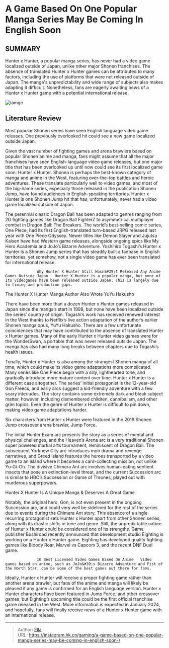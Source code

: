 # A Game Based On One Popular Manga Series May Be Coming In English Soon  


## SUMMARY 



  Hunter x Hunter, a popular manga series, has never had a video game localized outside of Japan, unlike other major Shonen franchises.   The absence of translated Hunter x Hunter games can be attributed to many factors, including the use of platforms that were not released outside of Japan. The manga&#39;s unpredictability and wide range of subjects also makes adapting it difficult.   Nonetheless, fans are eagerly awaiting news of a Hunter x Hunter game with a potential international release.  

![iamge](https://static1.srcdn.com/wordpress/wp-content/uploads/2024/01/a-game-based-on-one-popular-manga-series-may-be-coming-in-english-soon-luffy-from-one-piece-hisoka-from-hunter-x-hunter-and-goku-from-dragon-ball-pictured-in-a-collage.jpg)

## Literature Review

Most popular Shonen series have seen English language video game releases. One previously overlooked hit could see a new game localized outside Japan.




Given the vast number of fighting games and arena brawlers based on popular Shonen anime and manga, fans might assume that all the major franchises have seen English-language video game releases, but one major title that has been overlooked up until now could see its first localized game soon: Hunter x Hunter. Shonen is perhaps the best-known category of manga and anime in the West, featuring over-the-top battles and heroic adventures. These translate particularly well to video games, and most of the big-name series, especially those released in the publication Shonen Jump, have found audiences in English-speaking territories. Hunter x Hunter is one Shonen Jump hit that has, unfortunately, never had a video game localized outside of Japan.




The perennial classic Dragon Ball has been adapted to genres ranging from 2D fighting games like Dragon Ball FighterZ to asymmetrical multiplayer combat in Dragon Ball: The Breakers. The world’s best-selling comic series, One Piece, had its first English-translated turn-based JRPG released last year with One Piece Odyssey. Newer titles like Demon Slayer and Jujutsu Kaisen have had Western game releases, alongside ongoing epics like My Hero Academia and JoJo’s Bizarre Adventure. Yoshihiro Togashi’s Hunter x Hunter is a Shonen Jump series that has steadily built a fanbase in English territories, yet somehow, not a single video game has ever been translated for international release.

                  Why Hunter X Hunter Still Hasn&#39;t Released Any Anime Games Outside Japan   Hunter X Hunter is a popular manga, but none of its videogames have been released outside Japan. This is largely due to timing and production gaps.    


 The Hunter X Hunter Manga Author Also Wrote YuYu Hakusho 
          




There have been more than a dozen Hunter x Hunter games released in Japan since the manga’s start in 1998, but none have been localized outside the series’ country of origin. Togashi’s work has received renewed interest in the West thanks to Netflix’s live action adaptation of the author’s earlier Shonen manga opus, YuYu Hakusho. There are a few unfortunate coincidences that may have contributed to the absence of translated Hunter x Hunter games. Many of the early Hunter x Hunter video games were for the WonderSwan, a portable that was never released outside Japan. The manga has also had many long breaks between chapters due to Togashi’s health issues.

Tonally, Hunter x Hunter is also among the strangest Shonen manga of all time, which could make its video game adaptations more complicated. Many series like One Piece begin with a silly, lighthearted tone, and gradually introduce more mature content over time. Hunter x Hunter is a different case altogether. The series’ initial protagonist is the 12-year-old Gon Freecs, and early arcs suggest a kid-friendly adventure with a few scary interludes. The story contains some extremely dark and bleak subject matter, however, including dismembered children, cannibalism, and other grim topics. Even the genre of Hunter x Hunter is difficult to pin down, making video game adaptations harder.






Six characters from Hunter x Hunter were featured in the 2019 Shonen Jump crossover arena brawler, Jump Force.




The initial Hunter Exam arc presents the story as a series of mental and physical challenges, and the Heaven’s Arena arc is a very traditional Shonen super powered martial arts tournament, reminiscent of Dragon Ball. The subsequent Yorknew City arc introduces mob drama and revenge narratives, and Greed Island features the heroes transported by a video game to an island where it becomes a card-collecting mission, not unlike Yu-Gi-Oh. The divisive Chimera Ant arc involves human-eating sentient insects that pose an extinction-level threat, and the current Succession arc is similar to HBO’s Succession or Game of Thrones, played out with murderous superpowers.



 Hunter X Hunter Is A Unique Manga &amp; Deserves A Great Game 
          




Notably, the original hero, Gon, is not even present in the ongoing Succession arc, and could very well be sidelined for the rest of the series due to events during the Chimera Ant story. This absence of a single recurring protagonist sets Hunter x Hunter apart from other Shonen series, along with its drastic shifts in tone and genre. Still, the unpredictable nature of Hunter x Hunter could be considered one of its strengths. Game publisher Bushiroad recently announced that development studio Eighting is working on a Hunter x Hunter game. Eighting has developed quality fighting games like Bloody Roar, Marvel vs Capcom 3, and the recent DNF Duel game.

                  10 Best Licensed Video Games Based On Anime   Video games based on anime, such as JoJo&#39;s Bizarre Adventure and Fist of the North Star, can be some of the best games out there for fans.   

Ideally, Hunter x Hunter will receive a proper fighting game rather than another arena brawler, but fans of the anime and manga will likely be pleased if any game is confirmed for an English language version. Hunter x Hunter characters have been featured in Jump Force, and other crossover games, but Eighting’s upcoming title could be the first official franchise game released in the West. More information is expected in January 2024, and hopefully, fans will finally receive news of a Hunter x Hunter game with an international release.






---

> Author: [Ella](https://instagram.hk.cn/)  
> URL: https://instagram.hk.cn/gaming/a-game-based-on-one-popular-manga-series-may-be-coming-in-english-soon-/  

